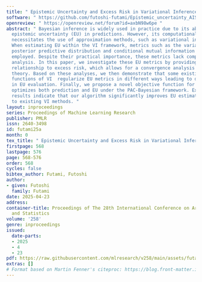 ```yaml
---
title: " Epistemic Uncertainty and Excess Risk in Variational Inference "
software: " https://github.com/futoshi-futami/Epistemic_uncertainty_AISTSTS2025 "
openreview: " https://openreview.net/forum?id=axbN98w6pe "
abstract: " Bayesian inference is widely used in practice due to its ability to assess
  epistemic uncertainty (EU) in predictions. However, its computational complexity
  necessitates the use of approximation methods, such as variational inference (VI).
  When estimating EU within the VI framework, metrics such as the variance of the
  posterior predictive distribution and conditional mutual information are commonly
  employed. Despite their practical importance, these metrics lack comprehensive theoretical
  analysis. In this paper, we investigate these EU metrics by providing their novel
  relationship to excess risk, which allows for a convergence analysis based on PAC-Bayesian
  theory. Based on these analyses, we then demonstrate that some existing objective
  functions of VI  regularize EU metrics in different ways leading to different performance
  in EU evaluation. Finally, we propose a novel objective function for VI that directly
  optimizes both prediction and EU under the PAC-Bayesian framework. Experimental
  results indicate that our algorithm significantly improves EU estimation compared
  to existing VI methods. "
layout: inproceedings
series: Proceedings of Machine Learning Research
publisher: PMLR
issn: 2640-3498
id: futami25a
month: 0
tex_title: " Epistemic Uncertainty and Excess Risk in Variational Inference "
firstpage: 568
lastpage: 576
page: 568-576
order: 568
cycles: false
bibtex_author: Futami, Futoshi
author:
- given: Futoshi
  family: Futami
date: 2025-04-23
address:
container-title: Proceedings of The 28th International Conference on Artificial Intelligence
  and Statistics
volume: '258'
genre: inproceedings
issued:
  date-parts:
  - 2025
  - 4
  - 23
pdf: https://raw.githubusercontent.com/mlresearch/v258/main/assets/futami25a/futami25a.pdf
extras: []
# Format based on Martin Fenner's citeproc: https://blog.front-matter.io/posts/citeproc-yaml-for-bibliographies/
---
```

